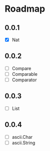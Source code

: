 # Roadmap

## 0.0.1

- [x] Nat

## 0.0.2

- [ ] Compare
- [ ] Comparable
- [ ] Comparator

## 0.0.3

- [ ] List

## 0.0.4

- [ ] ascii.Char
- [ ] ascii.String
